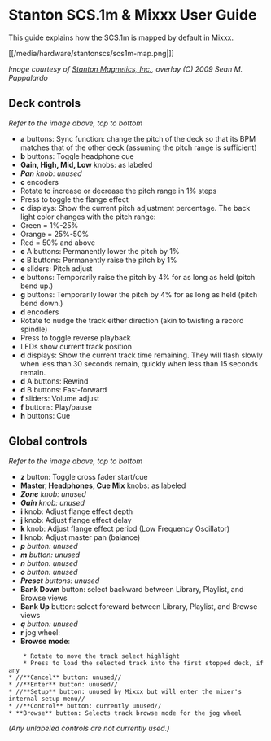 # Stanton SCS.1m & Mixxx User Guide

This guide explains how the SCS.1m is mapped by default in Mixxx.

[[/media/hardware/stantonscs/scs1m-map.png|]]

*Image courtesy of [Stanton Magnetics, Inc.](http://www.stantondj.com),
overlay (C) 2009 Sean M. Pappalardo*

## Deck controls

*Refer to the image above, top to bottom*

  - **a** buttons: Sync function: change the pitch of the deck so that
    its BPM matches that of the other deck (assuming the pitch range is
    sufficient)
  - **b** buttons: Toggle headphone cue
  - **Gain, High, Mid, Low** knobs: as labeled
  - ***Pan** knob: unused*
  - **c** encoders
  - Rotate to increase or decrease the pitch range in 1% steps
  - Press to toggle the flange effect
  - **c** displays: Show the current pitch adjustment percentage. The
    back light color changes with the pitch range:
  - Green = 1%-25%
  - Orange = 25%-50%
  - Red = 50% and above
  - **c** A buttons: Permanently lower the pitch by 1%
  - **c** B buttons: Permanently raise the pitch by 1%
  - **e** sliders: Pitch adjust
  - **e** buttons: Temporarily raise the pitch by 4% for as long as held
    (pitch bend up.)
  - **g** buttons: Temporarily lower the pitch by 4% for as long as held
    (pitch bend down.)
  - **d** encoders
  - Rotate to nudge the track either direction (akin to twisting a
    record spindle)
  - Press to toggle reverse playback
  - LEDs show current track position
  - **d** displays: Show the current track time remaining. They will
    flash slowly when less than 30 seconds remain, quickly when less
    than 15 seconds remain.
  - **d** A buttons: Rewind
  - **d** B buttons: Fast-forward
  - **f** sliders: Volume adjust
  - **f** buttons: Play/pause
  - **h** buttons: Cue

## Global controls

*Refer to the image above, top to bottom*

  - **z** button: Toggle cross fader start/cue
  - **Master, Headphones, Cue Mix** knobs: as labeled
  - ***Zone** knob: unused*
  - ***Gain** knob: unused*
  - **i** knob: Adjust flange effect depth
  - **j** knob: Adjust flange effect delay
  - **k** knob: Adjust flange effect period (Low Frequency Oscillator)
  - **l** knob: Adjust master pan (balance)
  - ***p** button: unused*
  - ***m** button: unused*
  - ***n** button: unused*
  - ***o** button: unused*
  - ***Preset** buttons: unused*
  - **Bank Down** button: select backward between Library, Playlist, and
    Browse views
  - **Bank Up** button: select foreward between Library, Playlist, and
    Browse views
  - ***q** button: unused*
  - **r** jog wheel:
  - **Browse mode**:

<!-- end list -->

``` 
    * Rotate to move the track select highlight
    * Press to load the selected track into the first stopped deck, if any
* //**Cancel** button: unused//
* //**Enter** button: unused//
* //**Setup** button: unused by Mixxx but will enter the mixer's internal setup menu//
* //**Control** button: currently unused//
* **Browse** button: Selects track browse mode for the jog wheel
```

*(Any unlabeled controls are not currently used.)*

